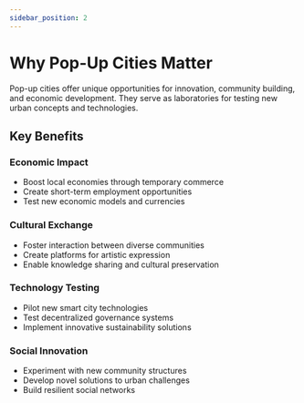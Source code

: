 ```yaml
---
sidebar_position: 2
---
```


# Why Pop-Up Cities Matter

Pop-up cities offer unique opportunities for innovation, community building, and economic development. They serve as laboratories for testing new urban concepts and technologies.

## Key Benefits

### Economic Impact

- Boost local economies through temporary commerce
- Create short-term employment opportunities
- Test new economic models and currencies

### Cultural Exchange

- Foster interaction between diverse communities
- Create platforms for artistic expression
- Enable knowledge sharing and cultural preservation

### Technology Testing

- Pilot new smart city technologies
- Test decentralized governance systems
- Implement innovative sustainability solutions

### Social Innovation

- Experiment with new community structures
- Develop novel solutions to urban challenges
- Build resilient social networks

